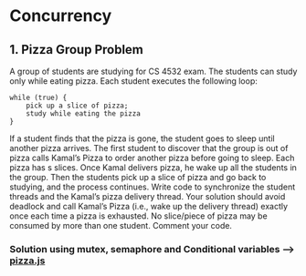 # Concurrency

## 1. Pizza Group Problem

A group of students are studying for CS 4532 exam. The students can study only while eating pizza. Each student executes the following loop:
```
while (true) {
    pick up a slice of pizza; 
    study while eating the pizza
}
```
If a student finds that the pizza is gone, the student goes to sleep until another pizza arrives. The first student to discover that the group is out of pizza calls Kamal’s Pizza to order another pizza before going to sleep. Each pizza has s slices. Once Kamal delivers pizza, he wake up all the students in the group. Then the students pick up a slice of pizza and go back to studying, and the process continues.
Write code to synchronize the student threads and the Kamal’s pizza delivery thread.
Your solution should avoid deadlock and call Kamal’s Pizza (i.e., wake up the delivery thread) exactly once each time a pizza is exhausted. No slice/piece of pizza may be consumed by more than one student. Comment your code.

### Solution using **mutex**, **semaphore** and **Conditional** variables --> [pizza.js](./pizza.js)